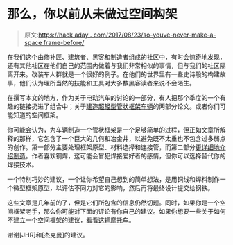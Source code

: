 # 那么，你以前从未做过空间构架

> 原文:[https://hack aday . com/2017/08/23/so-youve-never-make-a-space frame-before/](https://hackaday.com/2017/08/23/so-youve-never-made-a-spaceframe-before/)

在我们这个由修补匠、建筑者、黑客和制造者组成的社区中，有时会惊奇地发现，还有其他社区在他们自己的范围内做着与我们非常相似的事情，但与我们的社区隔离开来。改装车人群就是一个很好的例子。在他们的世界里有一些史诗般的构建故事，他们认为理所当然的技能和工具对大多数黑客读者来说不会陌生。

在撰写本文的地方，作为关于电动汽车的讨论的一部分，有人把那个季度的一个有趣的链接扔进了组合中；关于[建造超轻型管状框架车辆](http://www.autospeed.com/cms/article.html?A=112928)的两部分论文。或者你们可能知道的空间框架。

你可能会认为，为车辆制造一个管状框架是一个足够简单的过程，但正如文章所解释的那样，它包含了一个巨大的几何和冶金井，以避免既不太重也不包含过多弱点的创作。第一部分主要处理框架原型、材料选择和连接管，而第二部分[更详细地介绍制造](http://www.autospeed.com/cms/article.html?&A=112929)。作者喜欢铜焊，这可能会冒犯焊接爱好者的感情，但你可以选择替代你的焊接技术。

一个特别巧妙的建议，一个让你希望自己想到的简单想法，是用铜线和焊料制作一个微型框架原型，以评估不同力对它的影响，然后再将最终设计提交给钢铁。

这些文章是几年前的了，但是它们所包含的信息仍然切题。同时，如果你是一个空间框架老手，那么你可能对下面的评论有你自己的建议。如果你想要一些关于如何不建立一个空间框架的建议，[看看这辆摩托车](http://hackaday.com/2016/07/12/fail-of-the-week-how-not-to-build-your-own-motorcycle/)。

谢谢[JHR]和[杰克曼]的建议。